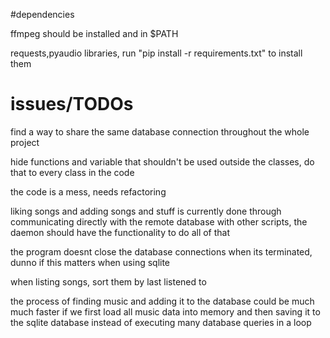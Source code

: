 #dependencies

ffmpeg should be installed and in $PATH

requests,pyaudio libraries, run "pip install -r requirements.txt" to install them

# issues/TODOs

find a way to share the same database connection throughout the whole project

hide functions and variable that shouldn't be used outside the classes,
do that to every class in the code

the code is a mess, needs refactoring

liking songs and adding songs and stuff is currently done through communicating directly with the remote database with other scripts, the daemon should have the functionality to do all of that

the program doesnt close the database connections when its terminated, dunno if this matters when using sqlite

when listing songs, sort them by last listened to

the process of finding music and adding it to the database could be much much faster if we first load all music data into memory and then saving it to the sqlite database instead of executing many database queries in a loop
